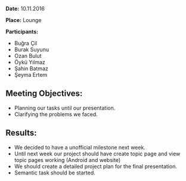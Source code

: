 **Date:** 10.11.2016

**Place:** Lounge

**Participants:** 
  * Buğra Çil
  * Burak Suyunu
  * Ozan Bulut
  * Öykü Yılmaz
  * Şahin Batmaz
  * Şeyma Ertem

## Meeting Objectives: ##

  * Planning our tasks until our presentation.
  * Clarifying the problems we faced.

## Results: ##

  * We decided to have a unofficial milestone next week. 
  * Until next week our project should have create topic page and view topic pages working (Android and website)
  * We should create a detailed project plan for the final presentation.
  * Semantic task should be started. 